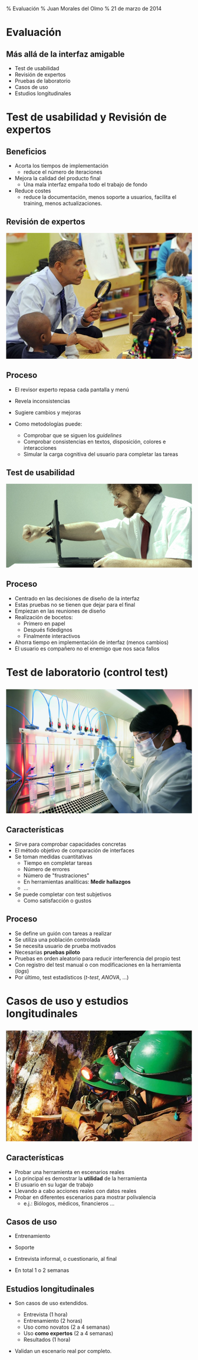 % Evaluación
% Juan Morales del Olmo
% 21 de marzo de 2014

# Evaluación

## Más allá de la interfaz amigable

* Test de usabilidad
* Revisión de expertos
* Pruebas de laboratorio
* Casos de uso
* Estudios longitudinales

# Test de usabilidad y Revisión de expertos

## Beneficios

* Acorta los tiempos de implementación
	* reduce el número de iteraciones
* Mejora la calidad del producto final
	* Una mala interfaz empaña todo el trabajo de fondo
* Reduce costes
	* reduce la documentación, menos soporte a usuarios, facilita el training, menos actualizaciones.


## Revisión de expertos 

![](../rsc/images/ispy.jpg)

## Proceso

* El revisor experto repasa cada pantalla y menú
* Revela inconsistencias
* Sugiere cambios y mejoras

* Como metodologías puede:

	* Comprobar que se siguen los *guidelines*
	* Comprobar consistencias en textos, disposición, colores e interacciones
	* Simular la carga cognitiva del usuario para completar las tareas

## Test de usabilidad

![](../rsc/images/test-usabilidad.png)

## Proceso

* Centrado en las decisiones de diseño de la interfaz
* Estas pruebas no se tienen que dejar para el final
* Empiezan en las reuniones de diseño
* Realización de bocetos:
	* Primero en papel
	* Después fidedignos
	* Finalmente interactivos
* Ahorra tiempo en implementación de interfaz (menos cambios)
* El usuario es compañero no el enemigo que nos saca fallos

# Test de laboratorio (control test)

##
![Método científico](../rsc/images/control-test.jpg)

## Características

* Sirve para comprobar capacidades concretas
* El método objetivo de comparación de interfaces
* Se toman medidas cuantitativas
	* Tiempo en completar tareas
	* Número de errores
	* Número de "frustraciones"
	* En herramientas analíticas: **Medir hallazgos**
	* ...	
* Se puede completar con test subjetivos
	* Como satisfacción o gustos

## Proceso

* Se define un guión con tareas a realizar
* Se utiliza una población controlada
* Se necesita usuario de prueba motivados
* Necesarias **pruebas piloto**
* Pruebas en orden aleatorio para reducir interferencia del propio test
* Con registro del test manual o con modificaciones en la herramienta (*logs*)
* Por último, test estadísticos (*t-test*, *ANOVA*, ...)

# Casos de uso y estudios longitudinales

##

![](../rsc/images/mineros.jpg)

## Características

* Probar una herramienta en escenarios reales
* Lo principal es demostrar la **utilidad** de la herramienta
* El usuario en su lugar de trabajo
* Llevando a cabo acciones reales con datos reales
* Probar en diferentes escenarios para mostrar polivalencia
	* e.j.: Biólogos, médicos, financieros ... 

## Casos de uso

* Entrenamiento
* Soporte
* Entrevista informal, o cuestionario, al final

* En total 1 o 2 semanas

## Estudios longitudinales

* Son casos de uso extendidos.
	* Entrevista (1 hora)
	* Entrenamiento (2 horas)
	* Uso como novatos (2 a 4 semanas)
	* Uso **como expertos** (2 a 4 semanas)
	* Resultados (1 hora)

* Validan un escenario real por completo.
